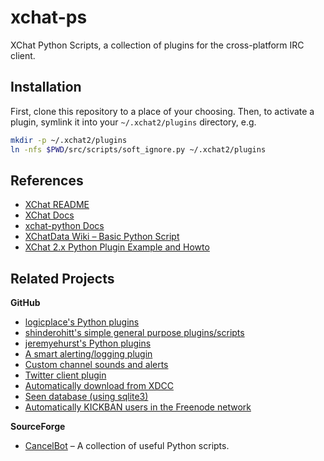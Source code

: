 # xchat-ps

XChat Python Scripts, a collection of plugins for the cross-platform IRC client.


## Installation

First, clone this repository to a place of your choosing.
Then, to activate a plugin, symlink it into your `~/.xchat2/plugins` directory, e.g.

```sh
mkdir -p ~/.xchat2/plugins
ln -nfs $PWD/src/scripts/soft_ignore.py ~/.xchat2/plugins
```


## References

* [XChat README](https://raw.githubusercontent.com/xchataqua/xchat/azure/README)
* [XChat Docs](http://xchat.org/docs/)
* [xchat-python Docs](http://xchat.org/docs/xchatpython.html)
* [XChatData Wiki – Basic Python Script](https://xchatdata.net/Scripting/BasicPythonScript)
* [XChat 2.x Python Plugin Example and Howto](http://dev.jmoiron.net/xchat/banshee.html)


## Related Projects

**GitHub**

* [logicplace's Python plugins](https://github.com/logicplace/xchat-plugins)
* [shinderohitt's simple general purpose plugins/scripts](https://github.com/shinderohitt/xchat-plugins)
* [jeremyehurst's Python plugins](https://github.com/jeremyehurst/xchat-plugins-python)
* [A smart alerting/logging plugin](https://github.com/dingus9/xchat-smartAlert)
* [Custom channel sounds and alerts](https://github.com/challinan/nicksounds-py)
* [Twitter client plugin](https://github.com/andresriancho/py-xchat-twitter)
* [Automatically download from XDCC](https://github.com/kcjpop/xchat-xdcc-downloader)
* [Seen database (using sqlite3)](https://github.com/AwwCookies/xchat-plugin-seen)
* [Automatically KICKBAN users in the Freenode network](https://github.com/alvarezp/xchat-kickban)


**SourceForge**

* [CancelBot](http://cancelbot.sourceforge.net/home.html) – A collection of useful Python scripts.
